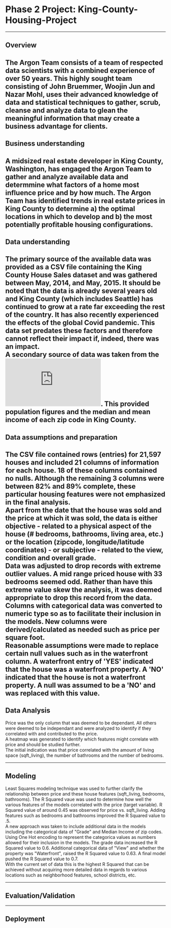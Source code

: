 # Phase 2 Project: King-County-Housing-Project
---
## Overview
The Argon Team consists of a team of respected data scientists with a combined experience of over 50 years. This highly sought team consisting of John Bruemmer, Woojin Jun and Nazar Mohl, uses their advanced knowledge of data and statistical techniques to gather, scrub, cleanse and analyze data to glean the meaningful information that may create a business advantage for clients.
---
## Business understanding
A midsized real estate developer in King County, Washington, has engaged the Argon Team to gather and analyze available data and determmine what factors of a home most influence price and by how much. The Argon Team has identified trends in real estate prices in King County to determine a) the optimal locations in which to develop and b) the most potentially profitable housing configurations.
---  
## Data understanding
The primary source of the available data was provided as a CSV file containing the King County House Sales dataset and was gathered between May, 2014, and May, 2015. It should be noted that the data is already several years old and King County (which includes Seattle) has continued to grow at a rate far exceeding the rest of the country. It has also recently experienced the effects of the global Covid pandemic. This data set predates these factors and therefore cannot reflect their impact if, indeed, there was an impact.  
A secondary source of data was taken from the ![point2 website](https://www.point2homes.com/US/Neighborhood/WA/King-County-Demographics.html#MedianIncomeByZipcode). This provided population figures and the median and mean income of each zip code in King County.  
---
## Data assumptions and preparation
The CSV file contained rows (entries) for 21,597 houses and included 21 columns of information for each house. 18 of these columns contained no nulls. Although the remaining 3 columns were between 82% and 89% complete, these particular housing features were not emphasized in the final analysis.  
Apart from the date that the house was sold and the price at which it was sold, the data is either objective - related to a physical aspect of the house (# bedrooms, bathrooms, living area, etc.) or the location (zipcode, longitude/latitude coordinates) - or subjective - related to the view, condition and overall grade.  
Data was adjusted to drop records with extreme outlier values. A mid range priced house with 33 bedrooms seemed odd. Rather than have this extreme value skew the analysis, it was deemed appropriate to drop this record from the data.  
Columns with categorical data was converted to numeric type so as to facilitate their inclusion in the models. New columns were derived/calculated as needed such as price per square foot.  
Reasonable assumptions were made to replace certain null values such as in the waterfront column. A waterfront entry of 'YES' indicated that the house was a waterfront property. A 'NO' indicated that the house is not a waterfront property. A null was assumed to be a 'NO' and was replaced with this value.
---
## Data Analysis
Price was the only column that was deemed to be dependant. All others were deemed to be independant and were analyzed to identify if they correlated with and contributed to the price.  
A heatmap was generated to identify which features might correlate with price and should be studied further.  
The initial indication was that price correlated with the amount of living space (sqft_living), the number of bathrooms and the number of bedrooms.  

---
## Modeling
Least Squares modeling technique was used to further clarify the relationship between price and these house features (sqft_living, bedrooms, bathrooms). The R Squared vaue was used to determine how well the various features of the models correlated with the price (target variable). R Squared value of around 0.45 was observed for price vs. sqft_living. Adding features such as bedrooms and bathrooms improved the R Squared value to .5.  
A new approach was taken to include additional data in the models including the categorical data of "Grade" and Median Income of zip codes. Using One Hot encoding to represent the categorica values as numbers allowed for their inclusion in the models. The grade data increased the R Squared value to 0.6.
Additional categorical data of "View" and whether the property was "Waterfront", raised the R Squared value to 0.63. A final model pushed the R Squared value to 0.7.  
With the current set of data this is the highest R Squared that can be achieved without acquiring more detailed data in regards to various locations such as neighborhood features, school districts, etc.  

---
## Evaluation/Validation

---
## Deployment

